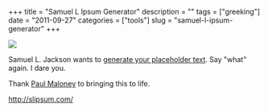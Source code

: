 +++
title = "Samuel L Ipsum Generator"
description = ""
tags = ["greeking"]
date = "2011-09-27"
categories = ["tools"]
slug = "samuel-l-ipsum-generator"
+++


<div class="tool-screenshot mb1"><a href="http://slipsum.com/"><img id="bluga-thumbnail-2796" class="bluga-thumbnail custom" src="http://media.konigi.com/bluga/
wt5230e42da64a5_custom.jpg"/></a></div><p>Samuel L. Jackson wants to <a href="http://slipsum.com/">generate your placeholder text</a>. Say &quot;what&quot; again. I dare you.</p>

<p>Thank <a href="http://paulmaloney.net/">Paul Maloney</a> to bringing this to life.</p>

  
<p><a href="http://slipsum.com/">http://slipsum.com/</a></p>
      
